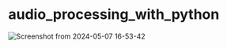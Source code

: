 # audio_processing_with_python
![Screenshot from 2024-05-07 16-53-42](https://github.com/Saad096/audio_processing_with_python/assets/109945767/f8668c03-e02c-4061-b02e-f0121ead9dcf)
